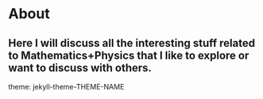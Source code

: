# About
## Here I will discuss all the interesting stuff related to Mathematics+Physics that I like to explore or want to discuss with others.
theme: jekyll-theme-THEME-NAME
